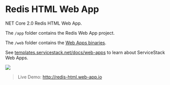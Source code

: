 # Redis HTML Web App

NET Core 2.0 Redis HTML Web App.

The `/app` folder contains the Redis Web App project.

The `/web` folder contains the [Web Apps binaries](https://github.com/NetCoreWebApps/Web).

See [templates.servicestack.net/docs/web-apps](http://templates.servicestack.net/docs/web-apps) to learn about ServiceStack Web Apps.

[![](http://templates.servicestack.net/assets/img/screenshots/redis.png)](http://redis-html.web-app.io)

> Live Demo: http://redis-html.web-app.io
